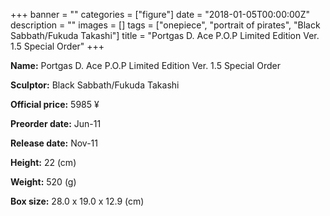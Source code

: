 +++
banner = ""
categories = ["figure"]
date = "2018-01-05T00:00:00Z"
description = ""
images = []
tags = ["onepiece", "portrait of pirates", "Black Sabbath/Fukuda Takashi"]
title = "Portgas D. Ace P.O.P Limited Edition Ver. 1.5 Special Order"
+++

**Name:** Portgas D. Ace P.O.P Limited Edition Ver. 1.5 Special Order

**Sculptor:** Black Sabbath/Fukuda Takashi

**Official price:** 5985 ¥

**Preorder date:** Jun-11

**Release date:** Nov-11

**Height:** 22 (cm)

**Weight:** 520 (g)

**Box size:** 28.0 x 19.0 x 12.9 (cm)
